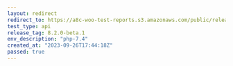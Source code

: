 ```yaml
---
layout: redirect
redirect_to: https://a8c-woo-test-reports.s3.amazonaws.com/public/release/8.2.0-beta.1/php-7.4/api/index.html
test_type: api
release_tag: 8.2.0-beta.1
env_description: "php-7.4"
created_at: "2023-09-26T17:44:18Z"
passed: true
---
```

